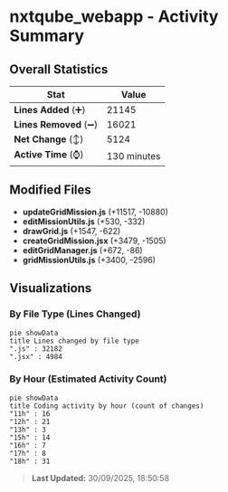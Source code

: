 # nxtqube_webapp - Activity Summary 

## Overall Statistics

| Stat                   | Value                                                             |
| ---------------------- | ----------------------------------------------------------------- |
| **Lines Added** (➕)   | 21145                                          |
| **Lines Removed** (➖) | 16021                                        |
| **Net Change** (↕)    | 5124                |
| **Active Time** (⌚)   | 130 minutes |


## Modified Files
- **updateGridMission.js** (+11517, -10880)
- **editMissionUtils.js** (+530, -332)
- **drawGrid.js** (+1547, -622)
- **createGridMission.jsx** (+3479, -1505)
- **editGridManager.js** (+672, -86)
- **gridMissionUtils.js** (+3400, -2596)

## Visualizations

### By File Type (Lines Changed)

```mermaid
pie showData
title Lines changed by file type
".js" : 32182
".jsx" : 4984
```

### By Hour (Estimated Activity Count)

```mermaid
pie showData
title Coding activity by hour (count of changes)
"11h" : 16
"12h" : 21
"13h" : 3
"15h" : 14
"16h" : 7
"17h" : 8
"18h" : 31
```


> **Last Updated:** 30/09/2025, 18:50:58